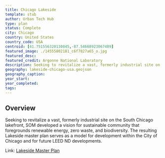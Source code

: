 ```yaml
---
title: Chicago Lakeside
template: stub
author: Urban Tech Hub
type: plan
status: Complete
city: Chicago
country: United States
country_code: USA
centroid: [41.751556320130845,-87.54668923067409]                
featured_image: ./14555802181_c6f7827a65_o.jpg
featured_desc: 
featured_credit: Argonne National Laboratory
description: Seeking to revitalize a vast, formerly industrial site on the South Chicago lakefront, SOM developed a vision for sustainable community that foregrounds renewable energy, zero waste, and biodiversity. The resulting Lakeside master plan serves as a model for development within the City of Chicago and for future LEED ND developments.
geography: lakeside-chicago-usa.geojson
geography_caption:
year_start:
year_completed:
tags:
---
```


## Overview

Seeking to revitalize a vast, formerly industrial site on the South Chicago lakefront, SOM developed a vision for sustainable community that foregrounds renewable energy, zero waste, and biodiversity. The resulting Lakeside master plan serves as a model for development within the City of Chicago and for future LEED ND developments.

Link: [Lakeside Master Plan](https://www.som.com/projects/lakeside-master-plan/)

